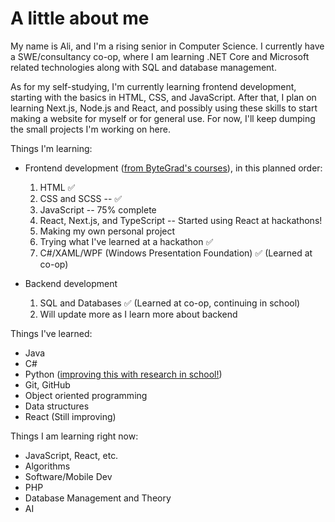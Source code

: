 <base target="_blank">

# A little about me

My name is Ali, and I'm a rising senior in Computer Science. I currently have a SWE/consultancy co-op, where I am learning .NET Core and Microsoft related technologies along with SQL and database management.

As for my self-studying, I'm currently learning frontend development, starting with the basics in HTML, CSS, and JavaScript. After that, I plan on learning Next.js, Node.js and React, and possibly using these skills to start making a website for myself or for general use. For now, I'll keep dumping the small projects I'm working on here.

Things I'm learning:
- Frontend development ([from ByteGrad's courses](https://www.youtube.com/@ByteGrad)), in this planned order:

  1) HTML ✅ 
  2) CSS and SCSS -- ✅ 
  3) JavaScript -- 75% complete
  4) React, Next.js, and TypeScript -- Started using React at hackathons!
  5) Making my own personal project
  6) Trying what I've learned at a hackathon  ✅
  7) C#/XAML/WPF (Windows Presentation Foundation) ✅ (Learned at co-op)

- Backend development

  1) SQL and Databases ✅ (Learned at co-op, continuing in school)
  2) Will update more as I learn more about backend


Things I've learned:

 - Java
 - C#
 - Python ([improving this with research in school!](https://github.com/GuangWeiToo/InteractiveMapWebsite))
 - Git, GitHub
 - Object oriented programming
 - Data structures
 - React (Still improving)

Things I am learning right now:

- JavaScript, React, etc.
- Algorithms
- Software/Mobile Dev
- PHP
- Database Management and Theory
- AI


